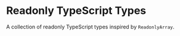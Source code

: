# Readonly TypeScript Types

A collection of readonly TypeScript types inspired by `ReadonlyArray`.
